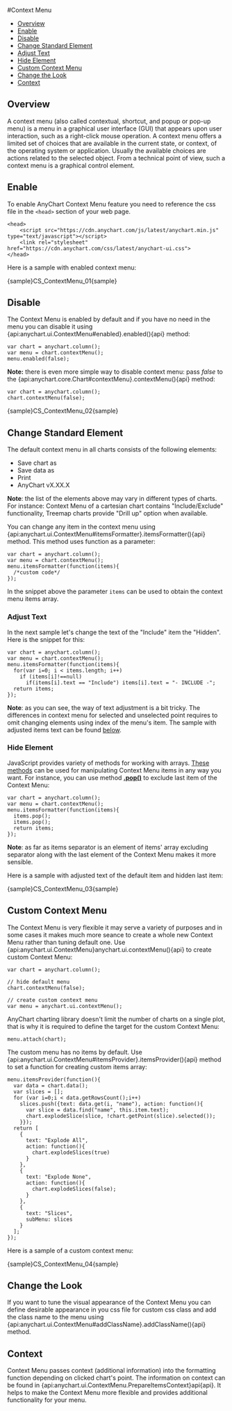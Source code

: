 #Context Menu

* [Overview](#overview)
* [Enable](#enable)
* [Disable](#disable)
* [Change Standard Element](#change_standard_element)
 * [Adjust Text](#adjust_text)
 * [Hide Element](#hide_element)
* [Custom Context Menu](#custom_context_menu)
* [Change the Look](#change_the_look)
* [Context](#context)

## Overview 

A context menu (also called contextual, shortcut, and popup or pop-up menu) is a menu in a graphical user interface (GUI) that appears upon user interaction, such as a right-click mouse operation. A context menu offers a limited set of choices that are available in the current state, or context, of the operating system or application. Usually the available choices are actions related to the selected object. From a technical point of view, such a context menu is a graphical control element.

## Enable

To enable AnyChart Context Menu feature you need to reference the css file in the `<head>` section of your web page.
 
```
<head>
    <script src="https://cdn.anychart.com/js/latest/anychart.min.js" type="text/javascript"></script>
    <link rel="stylesheet" href="https://cdn.anychart.com/css/latest/anychart-ui.css">
</head>
```

Here is a sample with enabled context menu: 

{sample}CS\_ContextMenu\_01{sample}

## Disable

The Context Menu is enabled by default and if you have no need in the menu you can disable it using {api:anychart.ui.ContextMenu#enabled}.enabled(){api} method:

```
var chart = anychart.column();
var menu = chart.contextMenu();
menu.enabled(false);
```

**Note:** there is even more simple way to disable context menu: pass *false* to the {api:anychart.core.Chart#contextMenu}.contextMenu(){api} method:

```
var chart = anychart.column();
chart.contextMenu(false);
```

{sample}CS\_ContextMenu\_02{sample}

## Change Standard Element

The default context menu in all charts consists of the following elements:

* Save chart as
* Save data as
* Print 
* AnyChart vX.XX.X

**Note**: the list of the elements above may vary in different types of charts. For instance: Context Menu of a cartesian chart contains "Include/Exclude" functionality, Treemap charts provide "Drill up" option when available.
  
You can change any item in the context menu using {api:anychart.ui.ContextMenu#itemsFormatter}.itemsFormatter(){api} method. This method uses function as a parameter:

```
var chart = anychart.column();
var menu = chart.contextMenu();
menu.itemsFormatter(function(items){
  /*custom code*/
});
```

In the snippet above the parameter `items` can be used to obtain the context menu items array.  

### Adjust Text

In the next sample let's change the text of the "Include" item the "Hidden". Here is the snippet for this:

```
var chart = anychart.column();
var menu = chart.contextMenu();
menu.itemsFormatter(function(items){
  for(var i=0; i < items.length; i++)
    if (items[i]!==null)
      if(items[i].text == "Include") items[i].text = "- INCLUDE -";
  return items;
});
```

**Note**: as you can see, the way of text adjustment is a bit tricky. The differences in context menu for selected and unselected point requires to omit changing elements using index of the menu's item. The sample with adjusted items text can be found [below](#sample).
  
### Hide Element

JavaScript provides variety of methods for working with arrays. [These methods](//developer.mozilla.org/en-US/docs/Web/JavaScript/Reference/Global_Objects/Array#Methods_2) can be used for manipulating Context Menu items in any way you want. For instance, you can use method [**.pop()**](//developer.mozilla.org/en-US/docs/Web/JavaScript/Reference/Global_Objects/Array/pop) to exclude last item of the Context Menu:

```
var chart = anychart.column();
var menu = chart.contextMenu();
menu.itemsFormatter(function(items){
  items.pop();
  items.pop();
  return items;
});
```

**Note**: as far as items separator is an element of items' array excluding separator along with the last element of the Context Menu makes it more sensible.  
  
Here is a sample with adjusted text of the default item and hidden last item:

<a name="sample"></a>
{sample}CS\_ContextMenu\_03{sample}

## Custom Context Menu

The Context Menu is very flexible it may serve a variety of purposes and in some cases it makes much more seance to create a whole new Context Menu rather than tuning default one. Use {api:anychart.ui.ContextMenu}anychart.ui.contextMenu(){api} to create custom Context Menu:

```
var chart = anychart.column();

// hide default menu
chart.contextMenu(false);

// create custom context menu
var menu = anychart.ui.contextMenu();
```

AnyChart charting library doesn't limit the number of charts on a single plot, that is why it is required to define the target for the custom Context Menu:
 
```
menu.attach(chart);
```

The custom menu has no items by default. Use {api:anychart.ui.ContextMenu#itemsProvider}.itemsProvider(){api} method to set a function for creating custom items array:

```
menu.itemsProvider(function(){
  var data = chart.data();
  var slices = [];
  for (var i=0;i < data.getRowsCount();i++)
    slices.push({text: data.get(i, "name"), action: function(){
      var slice = data.find("name", this.item.text);
      chart.explodeSlice(slice, !chart.getPoint(slice).selected());
    }});
  return [
    {
      text: "Explode All",
      action: function(){
        chart.explodeSlices(true)
      }
    },
    {
      text: "Explode None",
      action: function(){
        chart.explodeSlices(false);
      }
    },
    {
      text: "Slices",
      subMenu: slices
    }
  ];
});
```

Here is a sample of a custom context menu:

{sample}CS\_ContextMenu\_04{sample}

## Change the Look

If you want to tune the visual appearance of the Context Menu you can define desirable appearance in you css file for custom css class and add the class name to the menu using {api:anychart.ui.ContextMenu#addClassName}.addClassName(){api} method.

## Context

Context Menu passes context (additional information) into the formatting function depending on clicked chart's point. The information on context can be found in {api:anychart.ui.ContextMenu.PrepareItemsContext}api{api}. It helps to make the Context Menu more flexible and provides additional functionality for your menu.

